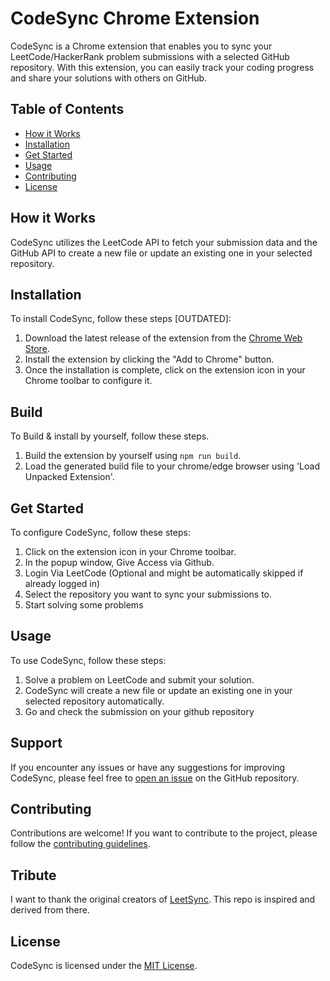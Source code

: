 # CodeSync Chrome Extension

CodeSync is a Chrome extension that enables you to sync your LeetCode/HackerRank problem submissions with a selected GitHub repository. With this extension, you can easily track your coding progress and share your solutions with others on GitHub.

## Table of Contents

- [How it Works](#how-it-works)
- [Installation](#installation)
- [Get Started](#get-started)
- [Usage](#usage)
- [Contributing](#contributing)
- [License](#license)

## How it Works

CodeSync utilizes the LeetCode API to fetch your submission data and the GitHub API to create a new file or update an existing one in your selected repository.

## Installation

To install CodeSync, follow these steps [OUTDATED]:

1. Download the latest release of the extension from the [Chrome Web Store](https://chrome.google.com/webstore/detail/CodeSync-leetcode-synchro/ppkbejeolfcbaomanmbpjdbkfcjfhjnd?hl=en&authuser=0).
2. Install the extension by clicking the "Add to Chrome" button.
3. Once the installation is complete, click on the extension icon in your Chrome toolbar to configure it.

## Build

To Build & install by yourself, follow these steps.

1. Build the extension by yourself using `npm run build`.
2. Load the generated build file to your chrome/edge browser using 'Load Unpacked Extension'.

## Get Started

To configure CodeSync, follow these steps:

1. Click on the extension icon in your Chrome toolbar.
2. In the popup window, Give Access via Github.
3. Login Via LeetCode (Optional and might be automatically skipped if already logged in)
4. Select the repository you want to sync your submissions to.
5. Start solving some problems

## Usage

To use CodeSync, follow these steps:

1. Solve a problem on LeetCode and submit your solution.
2. CodeSync will create a new file or update an existing one in your selected repository automatically.
3. Go and check the submission on your github repository

## Support

If you encounter any issues or have any suggestions for improving CodeSync, please feel free to [open an issue](https://github.com/3ba2ii/leet-sync/issues) on the GitHub repository.

## Contributing

Contributions are welcome! If you want to contribute to the project, please follow the [contributing guidelines](CONTRIBUTING.md).

## Tribute

I want to thank the original creators of [LeetSync](https://github.com/LeetSync/LeetSync). This repo is inspired and derived from there.

## License

CodeSync is licensed under the [MIT License](LICENSE).
